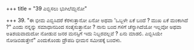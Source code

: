 +++
title = "39 ಎಬ್ಬಿಸಲು ಭುಗಿಲೆಮ್ಬನೋ"

+++
39. "ಈ ಭೀಮ ಎಬ್ಬಿಸಿದರೆ ಕೆರಳುತ್ತಾನೋ ಏನೋ ಅಥವಾ 'ಒಬ್ಬಳೇ ಏಕೆ ಬಂದೆ ? ಮುಖ ಏಕೆ ಮಂಕಾಗಿದೆ ?" ಎಂದು ನನ್ನನ್ನು ಸಮಾಧಾನದಿಂದ ಸಂತೈಸುತ್ತಾನೋ ? ನಾನು ಬಂದ ಗಳಿಗೆ ಚೆನ್ನಾಗಿದೆಯೋ ಇಲ್ಲವೋ ಅಥವಾ ಅತಿಶಯವಾದುದೋ ನೋಡುವ ಜನರ ಮನಸ್ಸಿಗೆ ಇದು ನಿಬ್ಬರವಲ್ಲವೆ ? ಏನು ಮಾಡಲಿ. ಎಬ್ಬಿಸಿಯೇ ನೋಡಿಬಿಡುತ್ತೇನೆ" ಎಂದುಕೊಂಡು ದ್ರೌಪದಿ ಭೀಮನ ಸಮೀಪಕ್ಕೆ ಬಂದಳು.